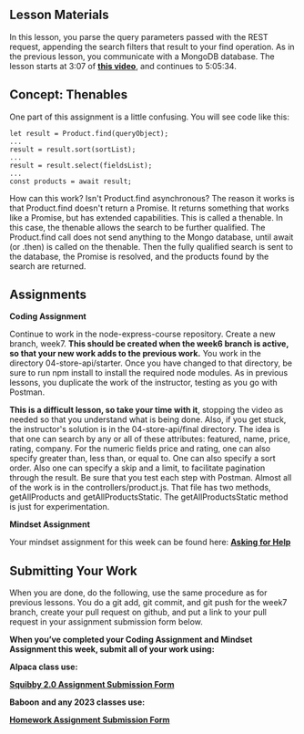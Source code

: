 ## **Lesson Materials**

In this lesson, you parse the query parameters passed with the REST request, appending the search filters that result to your find operation. As in the previous lesson, you communicate with a MongoDB database. The lesson starts at 3:07 of **[this video](https://www.youtube.com/watch?v=rltfdjcXjmk&t=23313s)**, and continues to 5:05:34.

## Concept: Thenables

One part of this assignment is a little confusing. You will see code like this:

    let result = Product.find(queryObject);
    ...
    result = result.sort(sortList);
    ...
    result = result.select(fieldsList);
    ...
    const products = await result;

How can this work? Isn't Product.find asynchronous? The reason it works is that Product.find doesn't return a Promise. It returns something that works like a Promise, but has extended capabilities. This is called a thenable. In this case, the thenable allows the search to be further qualified. The Product.find call does not send anything to the Mongo database, until await (or .then) is called on the thenable. Then the fully qualified search is sent to the database, the Promise is resolved, and the products found by the search are returned.

## **Assignments**

**Coding Assignment**

Continue to work in the node-express-course repository. Create a new branch, week7. **This should be created when the week6 branch is active, so that your new work adds to the previous work.** You work in the directory 04-store-api/starter. Once you have changed to that directory, be sure to run npm install to install the required node modules. As in previous lessons, you duplicate the work of the instructor, testing as you go with Postman.

**This is a difficult lesson, so take your time with it**, stopping the video as needed so that you understand what is being done. Also, if you get stuck, the instructor's solution is in the 04-store-api/final directory. The idea is that one can search by any or all of these attributes: featured, name, price, rating, company. For the numeric fields price and rating, one can also specify greater than, less than, or equal to. One can also specify a sort order. Also one can specify a skip and a limit, to facilitate pagination through the result. Be sure that you test each step with Postman. Almost all of the work is in the controllers/product.js. That file has two methods, getAllProducts and getAllProductsStatic. The getAllProductsStatic method is just for experimentation.

**Mindset Assignment**

Your mindset assignment for this week can be found here: **[Asking for Help](https://learn.codethedream.org/mindset-curriculum-asking-for-help-part-1/)**

## **Submitting Your Work**

When you are done, do the following, use the same procedure as for previous lessons. You do a git add, git commit, and git push for the week7 branch, create your pull request on github, and put a link to your pull request in your assignment submission form below.

**When you’ve completed your Coding Assignment and Mindset Assignment this week, submit all of your work using:**

**Alpaca class use:**

**[Squibby 2.0 Assignment Submission Form](http://tiny.cc/squibby2)**

**Baboon** **and any 2023 classes use:**

[**Homework Assignment Submission Form**](https://airtable.com/shrBpqHbS6wgInoF9)
